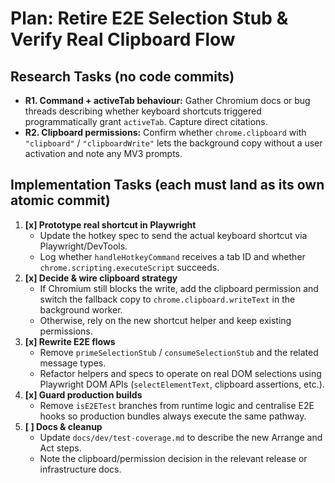 # Plan: Retire E2E Selection Stub & Verify Real Clipboard Flow

## Research Tasks (no code commits)

- **R1. Command + activeTab behaviour:** Gather Chromium docs or bug
  threads describing whether keyboard shortcuts triggered
  programmatically grant `activeTab`. Capture direct citations.
- **R2. Clipboard permissions:** Confirm whether `chrome.clipboard`
  with `"clipboard"` / `"clipboardWrite"` lets the background copy
  without a user activation and note any MV3 prompts.

## Implementation Tasks (each must land as its own atomic commit)

1. **[x] Prototype real shortcut in Playwright**
   - Update the hotkey spec to send the actual keyboard shortcut via
     Playwright/DevTools.
   - Log whether `handleHotkeyCommand` receives a tab ID and whether
     `chrome.scripting.executeScript` succeeds.
2. **[x] Decide & wire clipboard strategy**
   - If Chromium still blocks the write, add the clipboard permission
     and switch the fallback copy to `chrome.clipboard.writeText` in
     the background worker.
   - Otherwise, rely on the new shortcut helper and keep existing
     permissions.
3. **[x] Rewrite E2E flows**
   - Remove `primeSelectionStub` / `consumeSelectionStub` and the
     related message types.
   - Refactor helpers and specs to operate on real DOM selections
     using Playwright DOM APIs (`selectElementText`, clipboard
     assertions, etc.).
4. **[x] Guard production builds**
   - Remove `isE2ETest` branches from runtime logic and centralise
     E2E hooks so production bundles always execute the same pathway.
5. **[ ] Docs & cleanup**
   - Update `docs/dev/test-coverage.md` to describe the new Arrange
     and Act steps.
   - Note the clipboard/permission decision in the relevant release
     or infrastructure docs.

